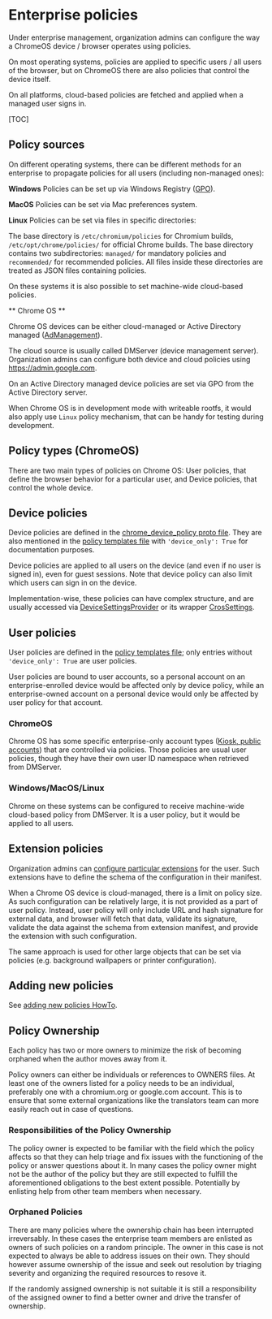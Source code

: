 # Enterprise policies

Under enterprise management, organization admins can configure the way a
ChromeOS device / browser operates using policies.

On most operating systems, policies are applied to specific users / all users
of the browser, but on ChromeOS there are also policies that control the device
itself.

On all platforms, cloud-based policies are fetched and applied when a managed
user signs in.

[TOC]

## Policy sources

On different operating systems, there can be different methods for an enterprise
to propagate policies for all users (including non-managed ones):

**Windows** Policies can be set up via Windows Registry ([GPO](https://en.wikipedia.org/wiki/Group_Policy)).

**MacOS** Policies can be set via Mac preferences system.

**Linux** Policies can be set via files in specific directories:

The base directory is `/etc/chromium/policies` for Chromium builds,
 `/etc/opt/chrome/policies/` for official Chrome builds.
The base directory contains two subdirectories: `managed/` for mandatory
policies and `recommended/` for recommended policies. All files inside these
directories are treated as JSON files containing policies.

On these systems it is also possible to set machine-wide cloud-based policies.

** Chrome OS **

Chrome OS devices can be either cloud-managed or Active Directory managed
([AdManagement](https://support.google.com/chrome/a?p=ad)).

The cloud source is usually called DMServer (device management server).
Organization admins can configure both device and cloud policies using
https://admin.google.com.

On an Active Directory managed device policies are set via GPO from the Active
Directory server.

When Chrome OS is in development mode with writeable rootfs, it would also
apply use `Linux` policy mechanism, that can be handy for testing during
development.

## Policy types (ChromeOS)

There are two main types of policies on Chrome OS: User policies, that define
the browser behavior for a particular user, and Device policies, that control
the whole device.

## Device policies

Device policies are defined in the [chrome_device_policy proto file](https://cs.chromium.org/chromium/src/components/policy/proto/chrome_device_policy.proto).
They are also mentioned in the [policy templates file](https://cs.chromium.org/chromium/src/components/policy/resources/policy_templates.json)
with `'device_only': True` for documentation purposes.

Device policies are applied to all users on the device (and even if no user
is signed in), even for guest sessions. Note that device policy can also limit
which users can sign in on the device.

Implementation-wise, these policies can have complex structure, and are
usually accessed via
[DeviceSettingsProvider](https://cs.chromium.org/chromium/src/chrome/browser/ash/settings/device_settings_provider.h)
or its wrapper [CrosSettings](https://cs.chromium.org/chromium/src/chrome/browser/ash/settings/cros_settings.h).

## User policies

User policies are defined in the [policy templates file](https://cs.chromium.org/chromium/src/components/policy/resources/policy_templates.json);
only entries without `'device_only': True` are user policies.

User policies are bound to user accounts, so a personal account on
an enterprise-enrolled device would be affected only by device policy, while
an enterprise-owned account on a personal device would only be affected by user
policy for that account.

### ChromeOS
Chrome OS has some specific enterprise-only account types ([Kiosk, public
accounts](kiosk_public_session.md)) that are controlled via policies. Those
policies are usual user policies, though they have their own user ID namespace
when retrieved from DMServer.

### Windows/MacOS/Linux
Chrome on these systems can be configured to receive machine-wide cloud-based
policy from DMServer. It is a user policy, but it would be applied to all
users.

## Extension policies

Organization admins can [configure particular extensions](https://www.chromium.org/administrators/configuring-policy-for-extensions)
for the user. Such extensions have to define the schema of the configuration
in their manifest.

When a Chrome OS device is cloud-managed, there is a limit on policy size.
As such configuration can be relatively large, it is not provided as a part
of user policy. Instead, user policy will only include URL and hash signature
for external data, and browser will fetch that data, validate its signature,
validate the data against the schema from extension manifest, and provide the
extension with such configuration.

The same approach is used for other large objects that can be set via
policies (e.g. background wallpapers or printer configuration).

## Adding new policies

See [adding new policies HowTo](https://www.chromium.org/developers/how-tos/enterprise/adding-new-policies).

## Policy Ownership

Each policy has two or more owners to minimize the risk of becoming orphaned
when the author moves away from it.

Policy owners can either be individuals or references to OWNERS files. At least
one of the owners listed for a policy needs to be an individual, preferably one
with a chromium.org or google.com account. This is to ensure that some external
organizations like the translators team can more easily reach out in case of
questions.

### Responsibilities of the Policy Ownership

The policy owner is expected to be familiar with the field which the policy
affects so that they can help triage and fix issues with the functioning of the
policy or answer questions about it. In many cases the policy owner might not be
the author of the policy but they are still expected to fulfill the aforementioned
obligations to the best extent possible. Potentially by enlisting help from other
team members when necessary.

### Orphaned Policies

There are many policies where the ownership chain has been interrupted irreversably.
In these cases the enterprise team members are enlisted as owners of such policies
on a random principle. The owner in this case is not expected to always be able to
address issues on their own. They should however assume ownership of the issue and
seek out resolution by triaging severity and organizing the required resources to
resove it.

If the randomly assigned ownership is not suitable it is still a responsibility of
the assigned owner to find a better owner and drive the transfer of ownership.